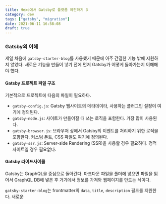 ```yaml
---
title: Hexo에서 Gatsby로 플랫폼 이전하기 3
category: dev
tags: ["gatsby", "migration"]
date: 2021-06-11 16:58:08
draft: true
---
```



### Gatsby의 이해

제일 처음에 `gatsby-starter-blog`를 사용했기 때문에 아주 간결한 기능 밖에 지원하지 않았다. 새로운 기능을 만들어 넣기 전에 먼저 Gatsby가 어떻게 돌아가는지 이해해야 했다.

#### Gatsby 프로젝트 파일 구조
기본적으로 프로젝트에 다음의 파일이 필요하다.
- `gatsby-config.js`: Gatsby 웹사이트의 메타데이타, 사용하는 플러그인 설정이 여기에 정의된다.
- `gatsby-node.js`: 사이트가 만들어질 때 쓰는 로직을 포함한다. 가장 많이 사용된다.
- `gatsby-browser.js`: 브라우저 상에서 Gatsby의 이벤트를 처리하기 위한 로직을 포함한다. 커스텀 폰트, CSS 파일도 여기에 정의된다.
- `gatsby-ssr.js`: Server-side Rendering (SSR)을 사용할 경우 필요하다. 정적 사이트일 경우 필요없다.

#### Gatsby 라이프사이클
Gatsby는 GraphQL을 중심으로 돌아간다. 마크다운 파일을 폴더에 넣으면 파일을 읽어서 GraphQL DB에 넣은 후 거기에서 정보를 가져와 웹페이지를 만드는 식이다.

`gatsby-starter-blog`는 frontmatter의 `data`, `title`, `description` 필드를 지원한다. 새로운 